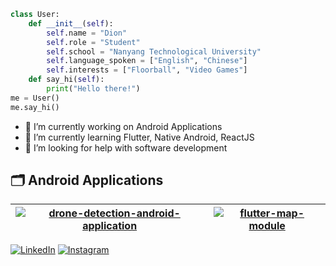 <!-- <img src="header.png" alt="Introduction Banner"> -->

```python
class User:
    def __init__(self):
        self.name = "Dion"
        self.role = "Student"
        self.school = "Nanyang Technological University"
        self.language_spoken = ["English", "Chinese"]
        self.interests = ["Floorball", "Video Games"]
    def say_hi(self):
        print("Hello there!")
me = User()
me.say_hi()
```

- 🔭 I’m currently working on Android Applications
- 🌱 I’m currently learning Flutter, Native Android, ReactJS
- 🤔 I’m looking for help with software development

## 🗂️ Android Applications

| <a href="https://github.com/dionlahh/drone-detection-android-application"><img align="center" src="https://github-readme-stats.vercel.app/api/pin/?username=dionlahh&repo=drone-detection-android-application&show_icons=true&theme=city_lights" alt="drone-detection-android-application" /></a> | <a href="https://github.com/dionlahh/flutter-map-module"><img align="center" src="https://github-readme-stats.vercel.app/api/pin/?username=dionlahh&repo=flutter-map-module&show_icons=true&theme=city_lights" alt="flutter-map-module" /></a> |
| ------------------------------------------------------------------------------------------------------------------------------------------------------------------------------------------------------------------------------------------------------------------------------------------------- | ---------------------------------------------------------------------------------------------------------------------------------------------------------------------------------------------------------------------------------------------- |

[![LinkedIn](https://img.shields.io/badge/LinkedIn-0077B5?style=for-the-badge&logo=linkedin&logoColor=white)](https://www.linkedin.com/in/dion-toh-351122103/) [![Instagram](https://img.shields.io/badge/Instagram-E4405F?style=for-the-badge&logo=instagram&logoColor=white)](https://instagram.com/dionlahh)
